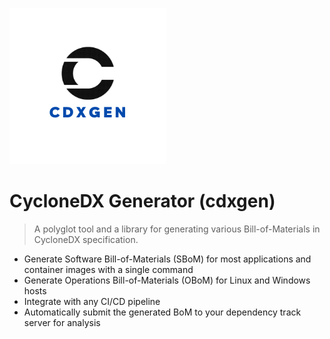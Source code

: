 ![logo](_media/cdxgen.png)

# CycloneDX Generator (cdxgen)

> A polyglot tool and a library for generating various Bill-of-Materials in CycloneDX specification.

- Generate Software Bill-of-Materials (SBoM) for most applications and container images with a single command
- Generate Operations Bill-of-Materials (OBoM) for Linux and Windows hosts
- Integrate with any CI/CD pipeline
- Automatically submit the generated BoM to your dependency track server for analysis

